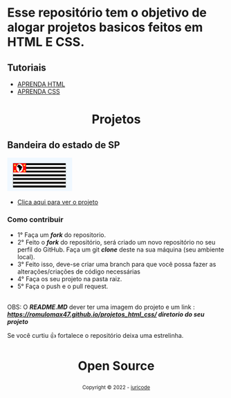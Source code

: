 # Esse repositório tem o objetivo de alogar projetos basicos feitos em HTML E CSS.

## Tutoriais
- [APRENDA HTML](https://www.w3schools.com/html/default.asp)
- [APRENDA CSS](https://www.w3schools.com/css/default.asp)


<h1 style='text-align: center;'>Projetos</h1>

<div>
   <h2>Bandeira do estado de SP</h2>
  
 <img src='./bandeiraDoEstadoSP/img/projeto.png' width = '150px'>

- [Clica aqui para ver o projeto](https://romulomax47.github.io/projetos_html_css/bandeiraDoEstadoSP)
</div>


### Como contribuir
- 1° Faça um ***fork*** do repositorio. 
- 2° Feito o ***fork*** do repositório, será criado um novo repositório no seu perfil do GitHub. Faça um git ***clone*** deste na sua máquina (seu ambiente local).
- 3° Feito isso, deve-se criar uma branch para que você possa fazer as alterações/criações de código necessárias
- 4° Faça os seu projeto na pasta raiz.
- 5° Faça o push e o pull request.
<br><br>

OBS: O ***README.MD*** dever ter uma imagem do projeto e um link : ***https://romulomax47.github.io/projetos_html_css/ diretorio do seu projeto***

Se você curtiu 👍 fortalece o repositório deixa uma estrelinha. 

<div style='text-align: center;'>
  <h1>Open Source</h1>
  <sub>Copyright © 2022 - <a href="https://github.com/romulomax47">iuricode</sub></a>
</div>
